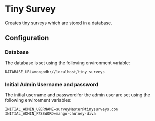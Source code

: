 # Tiny Survey

Creates tiny surveys which are stored in a database. 

## Configuration

### Database
The database is set using the following environment variable:
```
DATABASE_URL=mongodb://localhost/tiny_surveys
```
### Initial Admin Username and password

The initial username and password for the admin user are set using the following environment variables:

```
INITIAL_ADMIN_USERNAME=surveyMaster@tinysurveys.com
INITIAL_ADMIN_PASSWORD=mango-chutney-diva
```
